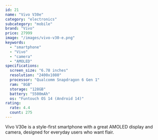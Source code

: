 ```yaml
---
id: 21
name: "Vivo V30e"
category: "electronics"
subcategory: "mobile"
brand: "Vivo"
price: 27999
image: "/images/vivo-v30-e.png"
keywords:
  - "smartphone"
  - "Vivo"
  - "camera"
  - "AMOLED"
specifications:
  screen_size: "6.78 inches"
  resolution: "2400x1080"
  processor: "Qualcomm Snapdragon 6 Gen 1"
  ram: "8GB"
  storage: "128GB"
  battery: "5500mAh"
  os: "Funtouch OS 14 (Android 14)"
rating:
  rate: 4.4
  count: 275
---
```


Vivo V30e is a style-first smartphone with a great AMOLED display and camera, designed for everyday users who want flair.
